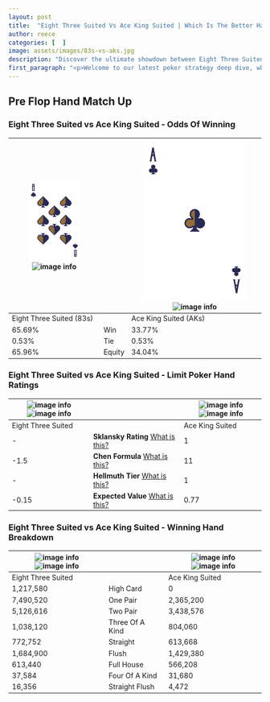 ```yaml
---
layout: post
title:  "Eight Three Suited Vs Ace King Suited | Which Is The Better Hand In Poker? A Complete Guide"
author: reece
categories: [  ]
image: assets/images/83s-vs-aks.jpg
description: "Discover the ultimate showdown between Eight Three Suited and Ace King Suited in poker! Uncover the odds, strategies, and scenarios where one hand triumphs over the other. Get ready to up your poker game with this thrilling analysis."
first_paragraph: "<p>Welcome to our latest poker strategy deep dive, where we're pitting two distinct hands against each other in a high-stakes showdown: Eight Three Suited vs Ace King Suited.</p><p>In the dynamic world of poker, every decision counts, and knowing which hand holds the upper hand is key to your success at the table.</p><p>In this article, we'll dissect these two hands, explore the scenarios where one dominates the other, and equip you with the knowledge to make strategic choices that can tip the odds in your favor.</p><p>Get ready to unravel the intriguing dynamics of these poker hands and elevate your game to new heights.</p>"
---
```




[comment]: # (sp0)

## Pre Flop Hand Match Up

<div class="table hand-ratings" markdown="1"> 



### Eight Three Suited vs Ace King Suited - Odds Of Winning


    
| ![image info](assets/images/hand1/8.png) ![image info](assets/images/hand1/3s.png) |  | ![image info](assets/images/hand2/A.png) ![image info](assets/images/hand2/Ks.png) |
| -------- | -------- | -------- |
| Eight Three Suited (83s) |  | Ace King Suited (AKs) |
| 65.69% | Win | 33.77% |
| 0.53% | Tie | 0.53% |
| 65.96% | Equity | 34.04% |




[comment]: # (sp1)



### Eight Three Suited vs Ace King Suited - Limit Poker Hand Ratings


    
| ![image info](https://www.riverpairs.com/assets/images/hand1/8.png) ![image info](https://www.riverpairs.com/assets/images/hand1/3s.png) |  | ![image info](https://www.riverpairs.com/assets/images/hand2/A.png) ![image info](https://www.riverpairs.com/assets/images/hand2/Ks.png) |
| -------- | -------- | -------- |
| Eight Three Suited |  | Ace King Suited |
| - | **Sklansky Rating** [What is this?](/sklansky-rating-explained) | 1 |
| -1.5 | **Chen Formula** [What is this?](/chen-formula-explained) | 11 |
| - | **Hellmuth Tier** [What is this?](/Hellmuth-tier-explained) | 1 |
| -0.15 | **Expected Value** [What is this?](/expected-value-explained) | 0.77 |




[comment]: # (sp2)



### Eight Three Suited vs Ace King Suited - Winning Hand Breakdown


    
| ![image info](https://www.riverpairs.com/assets/images/hand1/8.png) ![image info](https://www.riverpairs.com/assets/images/hand1/3s.png) |  | ![image info](https://www.riverpairs.com/assets/images/hand2/A.png) ![image info](https://www.riverpairs.com/assets/images/hand2/Ks.png) |
| -------- | -------- | -------- |
| Eight Three Suited |  | Ace King Suited |
| 1,217,580 | High Card | 0 |
| 7,490,520 | One Pair | 2,365,200 |
| 5,126,616 | Two Pair | 3,438,576 |
| 1,038,120 | Three Of A Kind | 804,060 |
| 772,752 | Straight | 613,668 |
| 1,684,900 | Flush | 1,429,380 |
| 613,440 | Full House | 566,208 |
| 37,584 | Four Of A Kind | 31,680 |
| 16,356 | Straight Flush | 4,472 |




[comment]: # (sp3)



</div>

[comment]: # (sp4)



[comment]: # (sp5)

